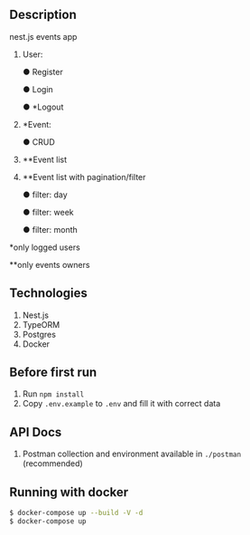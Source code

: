 ## Description

nest.js events app 
1. User:

   ● Register 

   ● Login

   ● *Logout

2. *Event:

   ● CRUD

3. **Event list

4. **Event list with pagination/filter

   ● filter: day

   ● filter: week

   ● filter: month

*only logged users

**only events owners

## Technologies
1. Nest.js
2. TypeORM
3. Postgres
4. Docker

## Before first run

1. Run `npm install`
2. Copy `.env.example` to `.env` and fill it with correct data

## API Docs

1. Postman collection and environment available in `./postman` (recommended)

## Running with docker

```bash
$ docker-compose up --build -V -d
$ docker-compose up
```